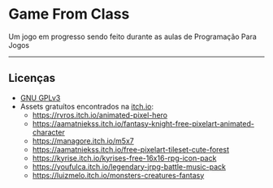 # Game From Class

Um jogo em progresso sendo feito durante as aulas de Programação Para Jogos

---

## Licenças

- [GNU GPLv3](./LICENSE)
- Assets gratuítos encontrados na [itch.io](https://itch.io):
	- <https://rvros.itch.io/animated-pixel-hero>
	- <https://aamatniekss.itch.io/fantasy-knight-free-pixelart-animated-character>
	- <https://managore.itch.io/m5x7>
	- <https://aamatniekss.itch.io/free-pixelart-tileset-cute-forest>
	- <https://kyrise.itch.io/kyrises-free-16x16-rpg-icon-pack>
	- <https://youfulca.itch.io/legendary-jrpg-battle-music-pack>
	- <https://luizmelo.itch.io/monsters-creatures-fantasy>